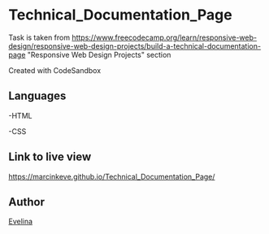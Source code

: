 # Technical_Documentation_Page

Task is taken from https://www.freecodecamp.org/learn/responsive-web-design/responsive-web-design-projects/build-a-technical-documentation-page 
"Responsive Web Design Projects" section

Created with CodeSandbox

## Languages

-HTML

-CSS

## Link to live view

https://marcinkeve.github.io/Technical_Documentation_Page/

## Author

[Evelina](https://github.com/MarcinkEve)
